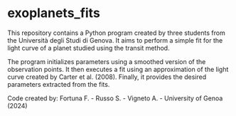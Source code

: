 # exoplanets_fits

This repository contains a Python program created by three students from the Università degli Studi di Genova. It aims to perform a simple fit for the light curve of a planet studied using the transit method.

The program initializes parameters using a smoothed version of the observation points. It then executes a fit using an approximation of the light curve created by Carter et al. (2008). Finally, it provides the desired parameters extracted from the fits.

Code created by:
Fortuna F. - 
Russo S. -
Vigneto A. - 
University of Genoa (2024)
